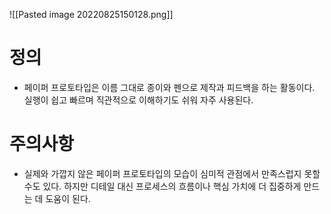 

![[Pasted image 20220825150128.png]]



# 정의

- 페이퍼 프로토타입은 이름 그대로 종이와 펜으로 제작과 피드백을 하는 활동이다. 실행이 쉽고 빠르며 직관적으로 이해하기도 쉬워 자주 사용된다. 


# 주의사항

- 실제와 가깝지 않은 페이퍼 프로토타입의 모습이 심미적 관점에서 만족스럽지 못할 수도 있다. 하지만 디테일 대신 프로세스의 흐름이나 핵심 가치에 더 집중하게 만드는 데 도움이 된다. 




